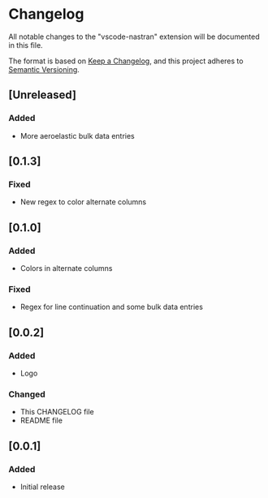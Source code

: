 # Changelog
All notable changes to the "vscode-nastran" extension will be documented in this file.

The format is based on [Keep a Changelog](https://keepachangelog.com/en/1.0.0/), and this project adheres to [Semantic Versioning](https://semver.org/spec/v2.0.0.html).

## [Unreleased]
### Added
- More aeroelastic bulk data entries

## [0.1.3]
### Fixed
- New regex to color alternate columns

## [0.1.0]
### Added
- Colors in alternate columns

### Fixed
- Regex for line continuation and some bulk data entries

## [0.0.2]
### Added
- Logo

### Changed
- This CHANGELOG file
- README file

## [0.0.1]
### Added
- Initial release